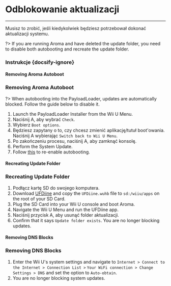 # Odblokowanie aktualizacji
---
Musisz to zrobić, jeśli kiedykolwiek będziesz potrzebował dokonać aktualizacji systemu.

?> If you are running Aroma and have deleted the update folder, you need to disable both autobooting and recreate the update folder.

### Instrukcje {docsify-ignore}

<!-- tabs:start -->

#### **Removing Aroma Autoboot**

### Removing Aroma Autoboot

?> When autobooting into the PayloadLoader, updates are automatically blocked. Follow the guide below to disable it.

1. Launch the PayloadLoader Installer from the Wii U Menu.
1. Naciśnij A, aby wybrać `Check`.
1. Wybierz `Boot options`.
1. Będziesz zapytany o to, czy chcesz zmienić aplikację/tutuł boot'owania. Naciśnij A wybierając `Switch back to Wii U Menu`.
1. Po zakończeniu procesu, naciśnij A, aby zamknąć konsolę.
1. Perform the System Update.
1. Follow [this](../docs/user-guide/aroma/autoboot) to re-enable autobooting.

#### **Recreating Update Folder**

### Recreating Update Folder

1. Podłącz kartę SD do swojego komputera.
1. Download [UFDiine](https://github.com/GaryOderNichts/UFDiine/releases/) and copy the `UFDiine.wuhb` file to `sd:/wiiu/apps` on the root of your SD Card.
1. Plug the SD Card into your Wii U console and boot Aroma.
1. Navigate the Wii U Menu and run the UFDiine app.
1. Naciśnij przycisk A, aby usunąć folder aktualizacji.
1. Confirm that it says `Update folder exists`. You are no longer blocking updates.

#### **Removing DNS Blocks**

### Removing DNS Blocks

1. Enter the Wii U's system settings and navigate to `Internet > Connect to the Internet > Connection List >` `Your WiFi connection > Change Settings > DNS` and set the option to `Auto-obtain`.
1. You are no longer blocking system updates.

<!-- tabs:end -->
